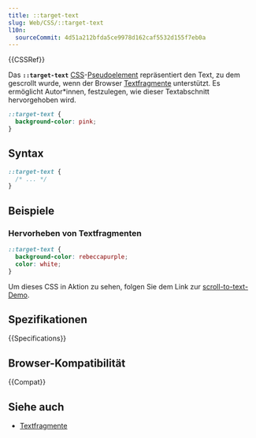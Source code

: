 ```yaml
---
title: ::target-text
slug: Web/CSS/::target-text
l10n:
  sourceCommit: 4d51a212bfda5ce9978d162caf5532d155f7eb0a
---
```


{{CSSRef}}

Das **`::target-text`** [CSS](/de/docs/Web/CSS)-[Pseudoelement](/de/docs/Web/CSS/Pseudo-elements) repräsentiert den Text, zu dem gescrollt wurde, wenn der Browser [Textfragmente](/de/docs/Web/URI/Fragment/Text_fragments) unterstützt. Es ermöglicht Autor\*innen, festzulegen, wie dieser Textabschnitt hervorgehoben wird.

```css
::target-text {
  background-color: pink;
}
```

## Syntax

```css
::target-text {
  /* ... */
}
```

## Beispiele

### Hervorheben von Textfragmenten

```css
::target-text {
  background-color: rebeccapurple;
  color: white;
}
```

Um dieses CSS in Aktion zu sehen, folgen Sie dem Link zur [scroll-to-text-Demo](https://mdn.github.io/css-examples/target-text/index.html#:~:text=From%20the%20foregoing%20remarks%20we%20may%20gather%20an%20idea%20of%20the%20importance).

## Spezifikationen

{{Specifications}}

## Browser-Kompatibilität

{{Compat}}

## Siehe auch

- [Textfragmente](/de/docs/Web/URI/Fragment/Text_fragments)
